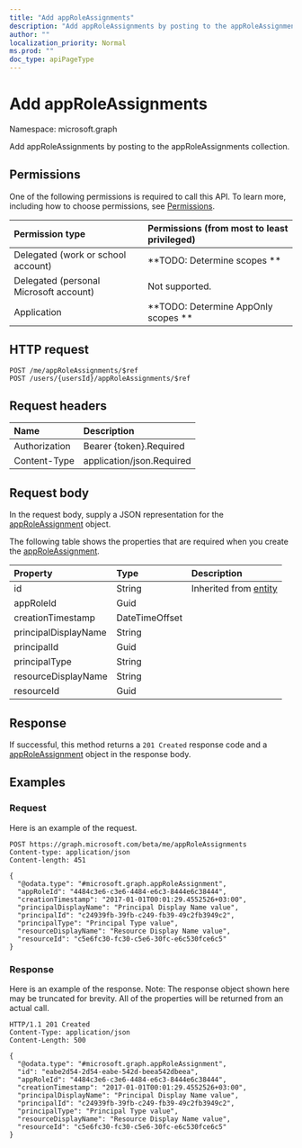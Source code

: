 ```yaml
---
title: "Add appRoleAssignments"
description: "Add appRoleAssignments by posting to the appRoleAssignments collection."
author: ""
localization_priority: Normal
ms.prod: ""
doc_type: apiPageType
---
```


# Add appRoleAssignments

Namespace: microsoft.graph

Add appRoleAssignments by posting to the appRoleAssignments collection.

## Permissions
One of the following permissions is required to call this API. To learn more, including how to choose permissions, see [Permissions](/concepts/permissions-reference.md).

|Permission type|Permissions (from most to least privileged)|
|:---|:---|
|Delegated (work or school account)|**TODO: Determine scopes **|
|Delegated (personal Microsoft account)|Not supported.|
|Application|**TODO: Determine AppOnly scopes **|

## HTTP request
<!-- {
  "blockType": "ignored"
}
-->
``` http
POST /me/appRoleAssignments/$ref
POST /users/{usersId}/appRoleAssignments/$ref
```

## Request headers
|Name|Description|
|:---|:---|
|Authorization|Bearer {token}.Required|
|Content-Type|application/json.Required|

## Request body
In the request body, supply a JSON representation for the [appRoleAssignment](../resources/approleassignment.md) object.

The following table shows the properties that are required when you create the [appRoleAssignment](../resources/approleassignment.md).

|Property|Type|Description|
|:---|:---|:---|
|id|String| Inherited from [entity](../resources/entity.md)|
|appRoleId|Guid||
|creationTimestamp|DateTimeOffset||
|principalDisplayName|String||
|principalId|Guid||
|principalType|String||
|resourceDisplayName|String||
|resourceId|Guid||



## Response
If successful, this method returns a `201 Created` response code and a [appRoleAssignment](../resources/approleassignment.md) object in the response body.

## Examples

### Request
Here is an example of the request.
<!-- {
  "blockType": "request",
  "name": "create_approleassignment_from_approleassignments"
}
-->
``` http
POST https://graph.microsoft.com/beta/me/appRoleAssignments
Content-type: application/json
Content-length: 451

{
  "@odata.type": "#microsoft.graph.appRoleAssignment",
  "appRoleId": "4484c3e6-c3e6-4484-e6c3-8444e6c38444",
  "creationTimestamp": "2017-01-01T00:01:29.4552526+03:00",
  "principalDisplayName": "Principal Display Name value",
  "principalId": "c24939fb-39fb-c249-fb39-49c2fb3949c2",
  "principalType": "Principal Type value",
  "resourceDisplayName": "Resource Display Name value",
  "resourceId": "c5e6fc30-fc30-c5e6-30fc-e6c530fce6c5"
}
```

### Response
Here is an example of the response. Note: The response object shown here may be truncated for brevity. All of the properties will be returned from an actual call.
<!-- {
  "blockType": "response",
  "truncated": true,
  "@odata.type": "microsoft.graph.approleassignment"
}
-->
``` http
HTTP/1.1 201 Created
Content-Type: application/json
Content-Length: 500

{
  "@odata.type": "#microsoft.graph.appRoleAssignment",
  "id": "eabe2d54-2d54-eabe-542d-beea542dbeea",
  "appRoleId": "4484c3e6-c3e6-4484-e6c3-8444e6c38444",
  "creationTimestamp": "2017-01-01T00:01:29.4552526+03:00",
  "principalDisplayName": "Principal Display Name value",
  "principalId": "c24939fb-39fb-c249-fb39-49c2fb3949c2",
  "principalType": "Principal Type value",
  "resourceDisplayName": "Resource Display Name value",
  "resourceId": "c5e6fc30-fc30-c5e6-30fc-e6c530fce6c5"
}
```

